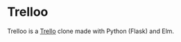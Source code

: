 # Trelloo

Trelloo is a <a href="https://trello.com/en" target="_blank">Trello</a> clone made with Python (Flask) and Elm.
